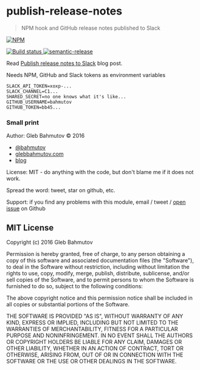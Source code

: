 # publish-release-notes

> NPM hook and GitHub release notes published to Slack

[![NPM][publish-release-notes-icon] ][publish-release-notes-url]

[![Build status][publish-release-notes-ci-image] ][publish-release-notes-ci-url]
[![semantic-release][semantic-image] ][semantic-url]

Read [Publish release notes to Slack][blog post] blog post.

[blog post]: https://glebbahmutov.com/blog/publish-release-notes-to-slack/

Needs NPM, GitHub and Slack tokens as environment variables

```text
SLACK_API_TOKEN=xoxp-...
SLACK_CHANNEL=C1...
SHARED_SECRET=no one knows what it's like...
GITHUB_USERNAME=bahmutov
GITHUB_TOKEN=bb45...
```

### Small print

Author: Gleb Bahmutov &copy; 2016

* [@bahmutov](https://twitter.com/bahmutov)
* [glebbahmutov.com](http://glebbahmutov.com)
* [blog](http://glebbahmutov.com/blog/)

License: MIT - do anything with the code, but don't blame me if it does not work.

Spread the word: tweet, star on github, etc.

Support: if you find any problems with this module, email / tweet /
[open issue](https://github.com/bahmutov/publish-release-notes/issues) on Github

## MIT License

Copyright (c) 2016 Gleb Bahmutov

Permission is hereby granted, free of charge, to any person
obtaining a copy of this software and associated documentation
files (the "Software"), to deal in the Software without
restriction, including without limitation the rights to use,
copy, modify, merge, publish, distribute, sublicense, and/or sell
copies of the Software, and to permit persons to whom the
Software is furnished to do so, subject to the following
conditions:

The above copyright notice and this permission notice shall be
included in all copies or substantial portions of the Software.

THE SOFTWARE IS PROVIDED "AS IS", WITHOUT WARRANTY OF ANY KIND,
EXPRESS OR IMPLIED, INCLUDING BUT NOT LIMITED TO THE WARRANTIES
OF MERCHANTABILITY, FITNESS FOR A PARTICULAR PURPOSE AND
NONINFRINGEMENT. IN NO EVENT SHALL THE AUTHORS OR COPYRIGHT
HOLDERS BE LIABLE FOR ANY CLAIM, DAMAGES OR OTHER LIABILITY,
WHETHER IN AN ACTION OF CONTRACT, TORT OR OTHERWISE, ARISING
FROM, OUT OF OR IN CONNECTION WITH THE SOFTWARE OR THE USE OR
OTHER DEALINGS IN THE SOFTWARE.

[publish-release-notes-icon]: https://nodei.co/npm/publish-release-notes.png?downloads=true
[publish-release-notes-url]: https://npmjs.org/package/publish-release-notes
[publish-release-notes-ci-image]: https://travis-ci.org/bahmutov/publish-release-notes.png?branch=master
[publish-release-notes-ci-url]: https://travis-ci.org/bahmutov/publish-release-notes
[semantic-image]: https://img.shields.io/badge/%20%20%F0%9F%93%A6%F0%9F%9A%80-semantic--release-e10079.svg
[semantic-url]: https://github.com/semantic-release/semantic-release
